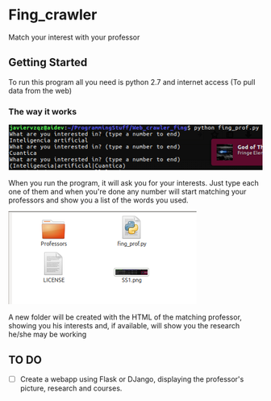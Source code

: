 # Fing_crawler
Match your interest with your professor 

## Getting Started
To run this program all you need is python 2.7 and internet access (To pull data from the web)
### The way it works
![ScreenShot](https://raw.githubusercontent.com/javiervqz/Fing_crawler/master/SS1.png)

When you run the program, it will ask you for your interests. Just type each one of them and when you're done any number will start
matching your professors and show you a list of the words you used.


![ScreenShot](https://raw.githubusercontent.com/javiervqz/Fing_crawler/master/SS2.png)

A new folder will be created with the HTML of the matching professor, showing you his interests and, if available, will show you the research
he/she may be working

## TO DO
- [ ] Create a webapp using Flask or DJango, displaying the professor's picture, research and courses.
